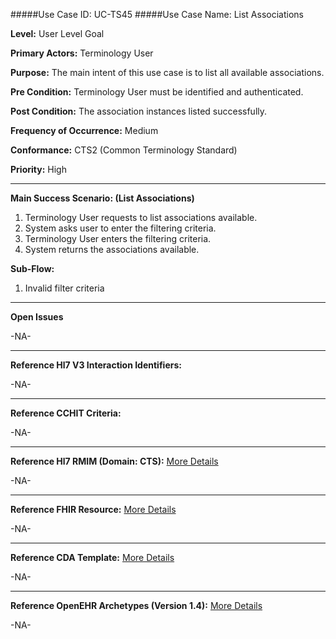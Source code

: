 #####Use Case ID: UC-TS45
#####Use Case Name: List Associations

**Level:**                     User Level Goal

**Primary Actors:**            Terminology User  

**Purpose:**                   The main intent of this use case is to list all available associations.

**Pre Condition:**             Terminology User must be identified and authenticated. 

**Post Condition:**            The association instances listed successfully.

**Frequency of Occurrence:**   Medium

**Conformance:**             	 CTS2 (Common Terminology Standard)

**Priority:**                  High
__________________________________________________________
**Main Success Scenario: (List Associations)**

1.	Terminology User requests to list associations available.
2.	System asks user to enter the filtering criteria.
3.	Terminology User enters the filtering criteria.
4.	System returns the associations available.

**Sub-Flow:**

1. Invalid filter criteria

_______________________________________________________________
**Open Issues**

-NA-
_______________________________________________________________
**Reference Hl7 V3 Interaction Identifiers:**

-NA-
_______________________________________________________________
**Reference CCHIT Criteria:**

-NA-

_______________________________________________________________
**Reference Hl7 RMIM (Domain: CTS):** [More Details](http://www.hl7.org/implement/standards/product_brief.cfm?product_id=306)

-NA-

_______________________________________________________________
**Reference FHIR Resource:** [More Details](http://www.hl7.org/implement/standards/fhir/resourcelist.html)

-NA-
_______________________________________________________________
**Reference CDA Template:** [More Details](http://www.hl7.org/Special/committees/structure/index.cfm)

-NA-
_______________________________________________________________
**Reference OpenEHR Archetypes (Version 1.4):** [More Details](http://www.openehr.org/ckm/)

-NA-


